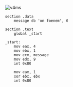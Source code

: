 
<p align="left">
  <img src="https://komarev.com/ghpvc/?username=v4ms&label=Profile%20views&color=f5c2ec&style=flat" alt="v4ms" />
</p>


```assembly
section .data
    message db 'on foenem', 0

section .text
    global _start

_start:
    mov eax, 4
    mov ebx, 1
    mov ecx, message
    mov edx, 9
    int 0x80

    mov eax, 1
    xor ebx, ebx
    int 0x80
```
